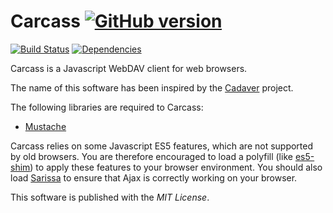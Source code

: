Carcass [![GitHub version](https://badge.fury.io/gh/xstefanox%2FCarcass.png)](http://badge.fury.io/gh/xstefanox%2FCarcass)
=======

[![Build Status](https://travis-ci.org/xstefanox/Carcass.png?branch=master)](https://travis-ci.org/xstefanox/Carcass)
[![Dependencies](https://david-dm.org/xstefanox/Carcass.png)](https://david-dm.org/xstefanox/Carcass)

Carcass is a Javascript WebDAV client for web browsers.

The name of this software has been inspired by the [Cadaver](http://www.webdav.org/cadaver/) project.

The following libraries are required to Carcass:
* [Mustache](https://github.com/janl/mustache.js)

Carcass relies on some Javascript ES5 features, which are not supported by old browsers.
You are therefore encouraged to load a polyfill (like [es5-shim](https://github.com/kriskowal/es5-shim/)) to apply these features to your browser environment.
You should also load [Sarissa](http://www.dev.abiss.gr/sarissa/) to ensure that Ajax is correctly working on your browser.

This software is published with the *MIT License*.

